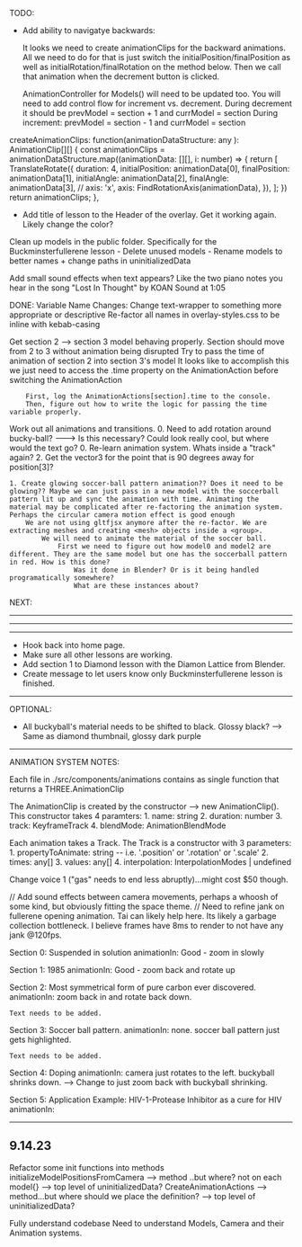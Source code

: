 
TODO: 


- Add ability to navigatye backwards:

    It looks we need to create animationClips for the backward animations. All we need to do for that is just 
    switch the initialPosition/finalPosition as well as initialRotation/finalRotation on the method below. Then we call that animation when the decrement button is clicked.

    AnimationController for Models() will need to be updated too. You will need to add control flow for increment vs. decrement. 
        During decrement it should be prevModel = section + 1 and currModel = section
        During increment: prevModel = section - 1 and currModel = section

createAnimationClips: function(animationDataStructure: any ): AnimationClip[][] {
    const animationClips = animationDataStructure.map((animationData: [][], i: number) => {
    return [
        TranslateRotate({
        duration: 4,
        initialPosition: animationData[0],
        finalPosition: animationData[1],
        initialAngle: animationData[2],
        finalAngle: animationData[3],
        // axis: 'x',
        axis: FindRotationAxis(animationData),
        }),
    ];
    })
    return animationClips;
},




















- Add title of lesson to the Header of the overlay. Get it working again. Likely change the color?


Clean up models in the public folder. Specifically for the Buckminsterfullerene lesson
    - Delete unused models
    - Rename models to better names + change paths in uninitializedData


Add small sound effects when text appears? Like the two piano notes
you hear in the song "Lost In Thought" by KOAN Sound at 1:05




























DONE:
    Variable Name Changes:
        Change text-wrapper to something more appropriate or descriptive
        Re-factor all names in overlay-styles.css to be inline with kebab-casing




Get section 2 --> section 3 model behaving properly. Section should move from 2 to 3 without animation being disrupted
    Try to pass the time of animation of section 2 into section 3's model
        It looks like to accomplish this we just need to access the .time property on the AnimationAction before switching the AnimationAction 

        First, log the AnimationActions[section].time to the console. 
        Then, figure out how to write the logic for passing the time variable properly.
























Work out all animations and transitions.
    0. Need to add rotation around bucky-ball? ---> Is this necessary? Could look really cool, but where would the text go?
        0. Re-learn animation system. Whats inside a "track" again?
        2. Get the vector3 for the point that is 90 degrees away for position[3]?

    1. Create glowing soccer-ball pattern animation?? Does it need to be glowing?? Maybe we can just pass in a new model with the soccerball pattern lit up and sync the animation with time. Animating the material may be complicated after re-factoring the animation system. Perhaps the circular camera motion effect is good enough 
        We are not using gltfjsx anymore after the re-factor. We are extracting meshes and creating <mesh> objects inside a <group>.
            We will need to animate the material of the soccer ball. 
                First we need to figure out how model0 and model2 are different. They are the same model but one has the soccerball pattern in red. How is this done?
                    Was it done in Blender? Or is it being handled programatically somewhere? 
                    What are these instances about?











NEXT:

------------------------
------------------------
------------------------
- Hook back into home page. 
- Make sure all other lessons are working.
- Add section 1 to Diamond lesson with the Diamon Lattice from Blender. 
- Create message to let users know only Buckminsterfullerene lesson is finished.
--------------------------

OPTIONAL:
- All buckyball's material needs to be shifted to black. Glossy black? --> Same as diamond thumbnail, glossy dark purple

--------------------------




ANIMATION SYSTEM NOTES: 

Each file in ./src/components/animations contains as single function that returns a THREE.AnimationClip 

The AnimationClip is created by the constructor --> new AnimationClip().
    This constructor takes 4 paramters:
        1. name: string
        2. duration: number
        3. track: KeyframeTrack
        4. blendMode: AnimationBlendMode 

Each animation takes a Track. 
The Track is a constructor with 3 parameters: 
    1. propertyToAnimate: string -- i.e. '.position' or '.rotation' or '.scale'
    2. times: any[]
    3. values: any[]
    4. interpolation: InterpolationModes | undefined










Change voice 1 ("gas" needs to end less abruptly)...might cost $50 though.




// Add sound effects between camera movements, perhaps a whoosh of some kind, but obviously fitting the space theme.
// Need to refine jank on fullerene opening animation. Tai can likely help here. Its likely a garbage collection bottleneck. I believe frames have 8ms to render to not have any jank @120fps.



Section 0: Suspended in solution
    animationIn: Good - zoom in slowly

Section 1: 1985
    animationIn: Good - zoom back and rotate up

Section 2: Most symmetrical form of pure carbon ever discovered. 
    animationIn:  zoom back in and rotate back down.

    Text needs to be added.

Section 3: Soccer ball pattern. 
    animationIn: none. soccer ball pattern just gets highlighted.

    Text needs to be added. 

Section 4: Doping 
    animationIn: camera just rotates to the left. buckyball shrinks down. --> Change to just zoom back with buckyball shrinking.

Section 5: Application Example: HIV-1-Protease Inhibitor as a cure for HIV
    animationIn: 








------------------------------------
9.14.23
------------------------------------
Refactor some init functions into methods 
    initializeModelPositionsFromCamera --> method ..but where? not on each model{} --> top level of uninitializedData?
    CreateAnimationActions --> method...but where should we place the definition? --> top level of uninitializedData?

Fully understand codebase
    Need to understand Models, Camera and their Animation systems.